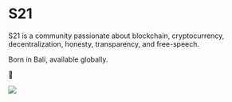 # S21
S21 is a community passionate about blockchain, cryptocurrency, decentralization, honesty, transparency, and free-speech. 

Born in Bali, available globally. 

🧡

![](https://i.imgur.com/QhzN65qh.jpg)
 
